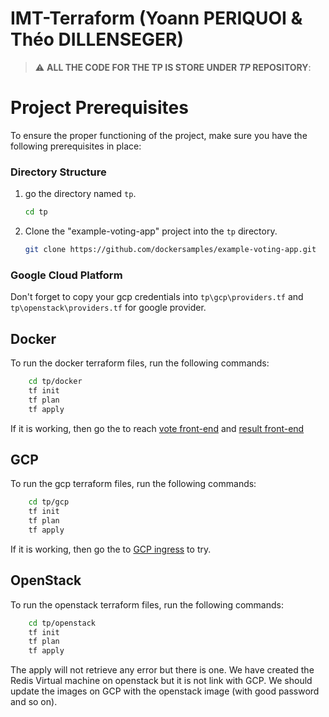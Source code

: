# IMT-Terraform (Yoann PERIQUOI & Théo DILLENSEGER)

> :warning: **ALL THE CODE FOR THE TP IS STORE UNDER *TP* REPOSITORY**:


# Project Prerequisites

To ensure the proper functioning of the project, make sure you have the following prerequisites in place:

### Directory Structure

1. go the directory named `tp`.

    ```bash
    cd tp
    ```

2. Clone the "example-voting-app" project into the `tp` directory.

    ```bash
    git clone https://github.com/dockersamples/example-voting-app.git 
    ```

### Google Cloud Platform

Don't forget to copy your gcp credentials into ``tp\gcp\providers.tf`` and ``tp\openstack\providers.tf``  for google provider.

## Docker

To run the docker terraform files, run the following commands:

```bash
    cd tp/docker
    tf init
    tf plan
    tf apply
```

If it is working, then go the  to reach [vote front-end](http://localhost:4999) and [result front-end](http://localhost:5001)

## GCP

To run the gcp terraform files, run the following commands:

```bash
    cd tp/gcp
    tf init
    tf plan
    tf apply
```

If it is working, then go the  to [GCP ingress](https://console.cloud.google.com/kubernetes/ingresses) to try.

## OpenStack

To run the openstack terraform files, run the following commands:

```bash
    cd tp/openstack
    tf init
    tf plan
    tf apply
```

The apply will not retrieve any error but there is one. We have created the Redis Virtual machine on openstack but it is not link with GCP.
We should update the images on GCP with the openstack image (with good password and so on).